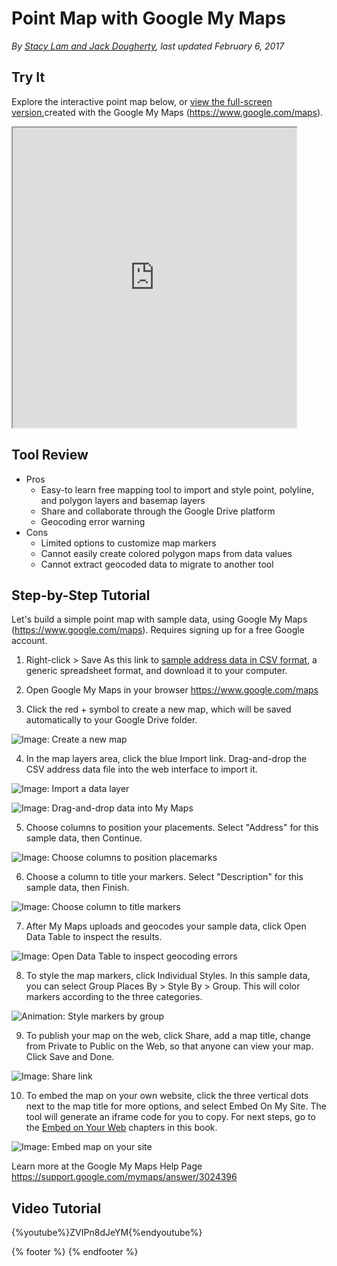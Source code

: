 # Point Map with Google My Maps
*By [Stacy Lam and Jack Dougherty](../../introduction/who.md), last updated February 6, 2017*

## Try It
Explore the interactive point map below, or <a href="https://drive.google.com/open?id=1OPrulm2ISYUb990DJOCoYlt_sWc">view the full-screen version</a>,created with the Google My Maps (https://www.google.com/maps).

<iframe src="https://www.google.com/maps/d/u/0/embed?mid=1OPrulm2ISYUb990DJOCoYlt_sWc" width="90%" height="480"></iframe>

## Tool Review
- Pros
  - Easy-to learn free mapping tool to import and style point, polyline, and polygon layers and basemap layers
  - Share and collaborate through the Google Drive platform
  - Geocoding error warning
- Cons
  - Limited options to customize map markers
  - Cannot easily create colored polygon maps from data values
  - Cannot extract geocoded data to migrate to another tool

## Step-by-Step Tutorial

Let's build a simple point map with sample data, using Google My Maps (https://www.google.com/maps). Requires signing up for a free Google account.

1) Right-click > Save As this link to [sample address data in CSV format](../sample-address-data-for-point-maps.csv), a generic spreadsheet format, and download it to your computer.

2) Open Google My Maps in your browser https://www.google.com/maps

3) Click the red + symbol to create a new map, which will be saved automatically to your Google Drive folder.

![Image: Create a new map](mymaps-create-map.png)

4) In the map layers area, click the blue Import link. Drag-and-drop the CSV address data file into the web interface to import it.

![Image: Import a data layer](mymaps-import.png)

![Image: Drag-and-drop data into My Maps](mymaps-choose-import.png)

5) Choose columns to position your placements. Select "Address" for this sample data, then Continue.

![Image: Choose columns to position placemarks ](mymaps-choose-position.png)

6) Choose a column to title your markers. Select "Description" for this sample data, then Finish.

![Image: Choose column to title markers](mymaps-choose-title.png)

7) After My Maps uploads and geocodes your sample data, click Open Data Table to inspect the results.

![Image: Open Data Table to inspect geocoding errors](mymaps-fix-errors.png)

8) To style the map markers, click Individual Styles. In this sample data, you can select Group Places By > Style By > Group. This will color markers according to the three categories.

![Animation: Style markers by group](mymaps-style-groups-640w.gif)

9) To publish your map on the web, click Share, add a map title, change from Private to Public on the Web, so that anyone can view your map. Click Save and Done.

![Image: Share link](mymaps-share.png)

10) To embed the map on your own website, click the three vertical dots next to the map title for more options, and select Embed On My Site. The tool will generate an iframe code for you to copy. For next steps, go to the [Embed on Your Web](../../embed/readme.md) chapters in this book.

![Image: Embed map on your site](mymaps-embed.png)

Learn more at the Google My Maps Help Page https://support.google.com/mymaps/answer/3024396

## Video Tutorial
{%youtube%}ZVIPn8dJeYM{%endyoutube%}

{% footer %}
{% endfooter %}
